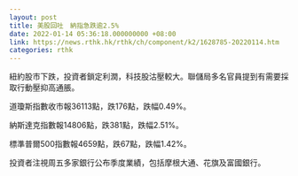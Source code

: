 ```yaml
---
layout: post
title: 美股回吐　納指急跌逾2.5%
date: 2022-01-14 05:36:18.000000000 +08:00
link: https://news.rthk.hk/rthk/ch/component/k2/1628785-20220114.htm
categories: rthk
---
```


紐約股市下跌，投資者鎖定利潤，科技股沽壓較大。聯儲局多名官員提到有需要採取行動壓抑高通脹。

道瓊斯指數收市報36113點，跌176點，跌幅0.49%。

納斯達克指數報14806點，跌381點，跌幅2.51%。

標準普爾500指數報4659點，跌67點，跌幅1.42%。

投資者注視周五多家銀行公布季度業績，包括摩根大通、花旗及富國銀行。
